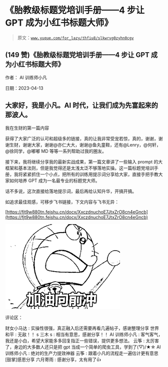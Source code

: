 # 《胎教级标题党培训手册——4 步让 GPT 成为小红书标题大师》

> 原文：[`www.yuque.com/for_lazy/thfiu8/slkwrvg0zyhn0cgv`](https://www.yuque.com/for_lazy/thfiu8/slkwrvg0zyhn0cgv)



## (149 赞)《胎教级标题党培训手册——4 步让 GPT 成为小红书标题大师》 

作者： AI 训练师小凡 

日期：2023-04-13 

## 大家好，我是小凡。AI 时代，让我们成为先富起来的那波人。 

我在生财的第一篇内容 

获得了大家广泛的认可和超级多的链接，真的让我非常受宠若惊，真的，谢谢，谢谢生财，谢谢大家，谢谢@亦仁大大，谢谢@鱼丸童鞋，还有@Lenry，@何轩，@徐同学，@嘟嘟 MD 等等一系列帮助过我的圈友。 

接下来，我将继续分享我的最新实战成果，第一篇文章讲了一些输入 prompt 的大框架和基本法则，但是我觉得还是太浅太泛不够落地实操。这一篇标题党培训手册，我将紧紧抓住一个小点，把所有的训练用提示词分享给大家，直接手把手教大家如何培养 GPT 成为一名最专业的标题党大师。 

话不多说，这次直接给落地提示词，最后再给认知升华，开搞开搞。 

如追求最佳观感，可移步飞书链接，下文内容与飞书无异： 

[https://fjt9w880tn.feishu.cn/docx/XxczdnuchoE7JtxZrO8cn4eGncb](https://fjt9w880tn.feishu.cn/docx/XxczdnuchoE7JtxZrO8cn4eGncb) 

![](img/ade56761f3c9e397735f198491efbadc.png) 

评论区： 

财女小马达 : 实操性很强，真正融入后还需要再看几遍帖子，感谢整理分享 世界和平 : 无敌！！ s 三木 s : 相当有意思，感谢分享！！ AI 训练师小凡 : 客气客气，我还是小白，希望大家能多多回复指正一些错误，提供更多想法。 云筝 : 太厉害了，身边的大多数人还只是把 gpt 当成一个简单的爬虫工具，学到了(▽)/★☆ AI 训练师小凡 : 绝对的生产力提效神器 云筝 : 跟着小凡的流程走一遍估计更有意思[鼓掌]感恩分享 六月寄雨 : 感谢分享，太有用了👍